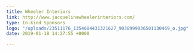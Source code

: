 ```yaml
---
title: Wheeler Interiors
link: http://www.jacquelinewheelerinteriors.com/
type: In-kind Sponsors
logo: "/uploads/23511176_1354684431321627_9038999036501130469_o.jpg"
date: 2019-01-18 14:27:55 +0000

---
```


